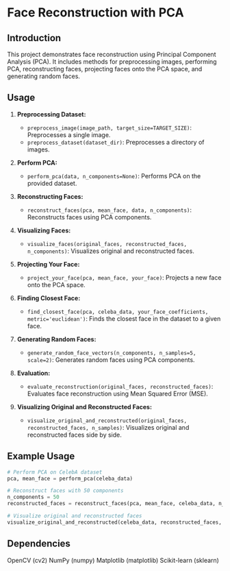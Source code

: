 <!DOCTYPE html>
<html lang="en">
<head>
    <meta charset="UTF-8">
    <meta name="viewport" content="width=device-width, initial-scale=1.0">
  
</head>
<body>

<h1>Face Reconstruction with PCA</h1>

<h2>Introduction</h2>

This project demonstrates face reconstruction using Principal Component Analysis (PCA). It includes methods for preprocessing images, performing PCA, reconstructing faces, projecting faces onto the PCA space, and generating random faces.

<h2>Usage</h2>

1. **Preprocessing Dataset:**
   - `preprocess_image(image_path, target_size=TARGET_SIZE)`: Preprocesses a single image.
   - `preprocess_dataset(dataset_dir)`: Preprocesses a directory of images.

2. **Perform PCA:**
   - `perform_pca(data, n_components=None)`: Performs PCA on the provided dataset.

3. **Reconstructing Faces:**
   - `reconstruct_faces(pca, mean_face, data, n_components)`: Reconstructs faces using PCA components.

4. **Visualizing Faces:**
   - `visualize_faces(original_faces, reconstructed_faces, n_components)`: Visualizes original and reconstructed faces.

5. **Projecting Your Face:**
   - `project_your_face(pca, mean_face, your_face)`: Projects a new face onto the PCA space.

6. **Finding Closest Face:**
   - `find_closest_face(pca, celeba_data, your_face_coefficients, metric='euclidean')`: Finds the closest face in the dataset to a given face.

7. **Generating Random Faces:**
   - `generate_random_face_vectors(n_components, n_samples=5, scale=2)`: Generates random faces using PCA components.

8. **Evaluation:**
   - `evaluate_reconstruction(original_faces, reconstructed_faces)`: Evaluates face reconstruction using Mean Squared Error (MSE).

9. **Visualizing Original and Reconstructed Faces:**
   - `visualize_original_and_reconstructed(original_faces, reconstructed_faces, n_samples)`: Visualizes original and reconstructed faces side by side.

<h2>Example Usage</h2>

```python
# Perform PCA on CelebA dataset
pca, mean_face = perform_pca(celeba_data)

# Reconstruct faces with 50 components
n_components = 50
reconstructed_faces = reconstruct_faces(pca, mean_face, celeba_data, n_components)

# Visualize original and reconstructed faces
visualize_original_and_reconstructed(celeba_data, reconstructed_faces, n_samples=5)

```
<h2>Dependencies</h2>
OpenCV (cv2)
NumPy (numpy)
Matplotlib (matplotlib)
Scikit-learn (sklearn)
